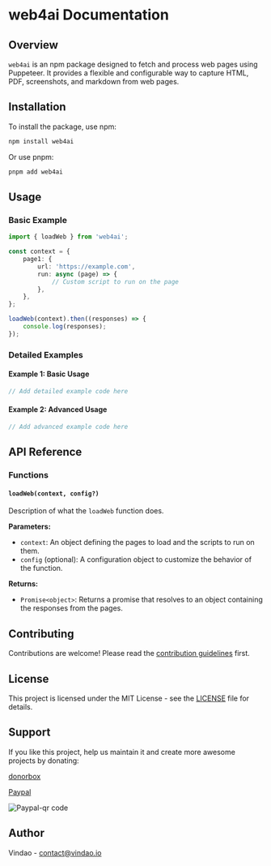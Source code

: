 # web4ai Documentation

## Overview

`web4ai` is an npm package designed to fetch and process web pages using Puppeteer. It provides a flexible and configurable way to capture HTML, PDF, screenshots, and markdown from web pages.

## Installation

To install the package, use npm:

```sh
npm install web4ai
```

Or use pnpm:

```sh
pnpm add web4ai
```

## Usage

### Basic Example

```typescript
import { loadWeb } from 'web4ai';

const context = {
	page1: {
		url: 'https://example.com',
		run: async (page) => {
			// Custom script to run on the page
		},
	},
};

loadWeb(context).then((responses) => {
	console.log(responses);
});
```

### Detailed Examples

#### Example 1: Basic Usage

```typescript
// Add detailed example code here
```

#### Example 2: Advanced Usage

```typescript
// Add advanced example code here
```

## API Reference

### Functions

#### `loadWeb(context, config?)`

Description of what the `loadWeb` function does.

**Parameters:**

- `context`: An object defining the pages to load and the scripts to run on them.
- `config` (optional): A configuration object to customize the behavior of the function.

**Returns:**

- `Promise<object>`: Returns a promise that resolves to an object containing the responses from the pages.

## Contributing

Contributions are welcome! Please read the [contribution guidelines](https://github.com/OscarLawrence/web4ai/blob/master/CONTRIBUTING.md) first.

## License

This project is licensed under the MIT License - see the [LICENSE](https://github.com/OscarLawrence/web4ai/blob/master/LICENSE) file for details.

## Support

If you like this project, help us maintain it and create more awesome projects by donating:

[donorbox](https://donorbox.org/vindao)

[Paypal](https://www.paypal.com/pool/9djs5G3kWz?sr=wccr)

![Paypal-qr code](../Data/qrcode.png)

## Author

Vindao - [contact@vindao.io](mailto:contact@vindao.io)
